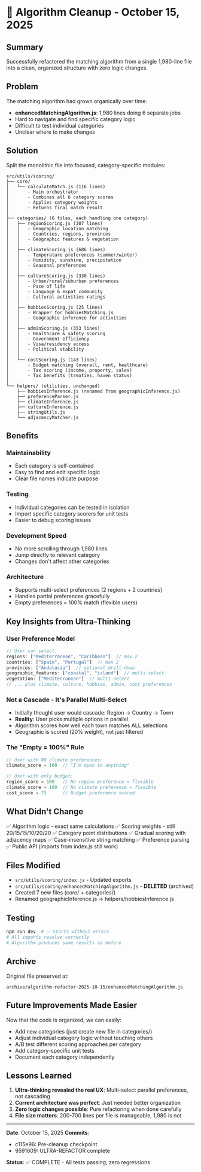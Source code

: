 # 🧹 Algorithm Cleanup - October 15, 2025

## Summary

Successfully refactored the matching algorithm from a single 1,980-line file into a clean, organized structure with zero logic changes.

## Problem

The matching algorithm had grown organically over time:
- **enhancedMatchingAlgorithm.js**: 1,980 lines doing 6 separate jobs
- Hard to navigate and find specific category logic
- Difficult to test individual categories
- Unclear where to make changes

## Solution

Split the monolithic file into focused, category-specific modules:

```
src/utils/scoring/
├── core/
│   └── calculateMatch.js (116 lines)
│       - Main orchestrator
│       - Combines all 6 category scores
│       - Applies category weights
│       - Returns final match result
│
├── categories/ (6 files, each handling one category)
│   ├── regionScoring.js (307 lines)
│   │   - Geographic location matching
│   │   - Countries, regions, provinces
│   │   - Geographic features & vegetation
│   │
│   ├── climateScoring.js (686 lines)
│   │   - Temperature preferences (summer/winter)
│   │   - Humidity, sunshine, precipitation
│   │   - Seasonal preferences
│   │
│   ├── cultureScoring.js (330 lines)
│   │   - Urban/rural/suburban preferences
│   │   - Pace of life
│   │   - Language & expat community
│   │   - Cultural activities ratings
│   │
│   ├── hobbiesScoring.js (25 lines)
│   │   - Wrapper for hobbiesMatching.js
│   │   - Geographic inference for activities
│   │
│   ├── adminScoring.js (353 lines)
│   │   - Healthcare & safety scoring
│   │   - Government efficiency
│   │   - Visa/residency access
│   │   - Political stability
│   │
│   └── costScoring.js (143 lines)
│       - Budget matching (overall, rent, healthcare)
│       - Tax scoring (income, property, sales)
│       - Tax benefits (treaties, haven status)
│
└── helpers/ (utilities, unchanged)
    ├── hobbiesInference.js (renamed from geographicInference.js)
    ├── preferenceParser.js
    ├── climateInference.js
    ├── cultureInference.js
    ├── stringUtils.js
    └── adjacencyMatcher.js
```

## Benefits

### Maintainability
- Each category is self-contained
- Easy to find and edit specific logic
- Clear file names indicate purpose

### Testing
- Individual categories can be tested in isolation
- Import specific category scorers for unit tests
- Easier to debug scoring issues

### Development Speed
- No more scrolling through 1,980 lines
- Jump directly to relevant category
- Changes don't affect other categories

### Architecture
- Supports multi-select preferences (2 regions + 2 countries)
- Handles partial preferences gracefully
- Empty preferences = 100% match (flexible users)

## Key Insights from Ultra-Thinking

### User Preference Model
```javascript
// User can select:
regions: ["Mediterranean", "Caribbean"]  // max 2
countries: ["Spain", "Portugal"]  // max 2
provinces: ["Andalusia"]  // optional drill-down
geographic_features: ["coastal", "island"]  // multi-select
vegetation: ["Mediterranean"]  // multi-select
// ... plus climate, culture, hobbies, admin, cost preferences
```

### Not a Cascade - It's Parallel Multi-Select
- Initially thought user would cascade: Region → Country → Town
- **Reality**: User picks multiple options in parallel
- Algorithm scores how well each town matches ALL selections
- Geographic is scored (20% weight), not just filtered

### The "Empty = 100%" Rule
```javascript
// User with NO climate preferences:
climate_score = 100  // "I'm open to anything"

// User with only budget:
region_score = 100   // No region preference = flexible
climate_score = 100  // No climate preference = flexible
cost_score = 75      // Budget preference scored
```

## What Didn't Change

✅ Algorithm logic - exact same calculations
✅ Scoring weights - still 20/15/15/10/20/20
✅ Category point distributions
✅ Gradual scoring with adjacency maps
✅ Case-insensitive string matching
✅ Preference parsing
✅ Public API (imports from index.js still work)

## Files Modified

- `src/utils/scoring/index.js` - Updated exports
- `src/utils/scoring/enhancedMatchingAlgorithm.js` - **DELETED** (archived)
- Created 7 new files (core/ + categories/)
- Renamed geographicInference.js → helpers/hobbiesInference.js

## Testing

```bash
npm run dev  # ✅ Starts without errors
# All imports resolve correctly
# Algorithm produces same results as before
```

## Archive

Original file preserved at:
```
archive/algorithm-refactor-2025-10-15/enhancedMatchingAlgorithm.js
```

## Future Improvements Made Easier

Now that the code is organized, we can easily:
- Add new categories (just create new file in categories/)
- Adjust individual category logic without touching others
- A/B test different scoring approaches per category
- Add category-specific unit tests
- Document each category independently

## Lessons Learned

1. **Ultra-thinking revealed the real UX**: Multi-select parallel preferences, not cascading
2. **Current architecture was perfect**: Just needed better organization
3. **Zero logic changes possible**: Pure refactoring when done carefully
4. **File size matters**: 200-700 lines per file is manageable, 1,980 is not

---

**Date**: October 15, 2025
**Commits**:
- c115e96: Pre-cleanup checkpoint
- 9591609: ULTRA-REFACTOR complete

**Status**: ✅ COMPLETE - All tests passing, zero regressions
